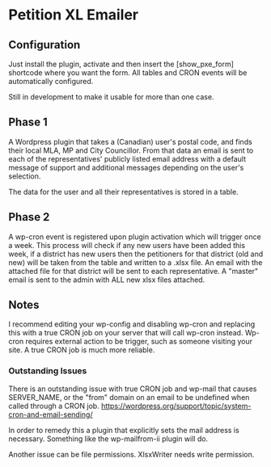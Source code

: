# Petition XL Emailer

## Configuration

Just install the plugin, activate and then insert the [show\_pxe\_form] shortcode where you want the form. All tables and CRON events will be automatically configured.

Still in development to make it usable for more than one case.
## Phase 1
A Wordpress plugin that takes a (Canadian) user's postal code, and finds their local MLA, MP and City Councillor. From that data an email is sent to each of the representatives' publicly listed email address with a default message of support and additional messages depending on the user's selection.

The data for the user and all their representatives is stored in a table.

## Phase 2
A wp-cron event is registered upon plugin activation which will trigger once a week. This process will check if any new users have been added this week, if a district has new users then the petitioners for that district (old and new) will be taken from the table and written to a .xlsx file. An email with the attached file for that district will be sent to each representative. A "master" email is sent to the admin with ALL new xlsx files attached.

## Notes
I recommend editing your wp-config and disabling wp-cron and replacing this with a true CRON job on your server that will call wp-cron instead. Wp-cron requires external action to be trigger, such as someone visiting your site. A true CRON job is much more reliable.

### Outstanding Issues

There is an outstanding issue with true CRON job and wp-mail that causes SERVER_NAME, or the "from" domain on an email to be undefined when called through a CRON job.
https://wordpress.org/support/topic/system-cron-and-email-sending/

In order to remedy this a plugin that explicitly sets the mail address is necessary. Something like the wp-mailfrom-ii plugin will do.

Another issue can be file permissions. XlsxWriter needs write permission.